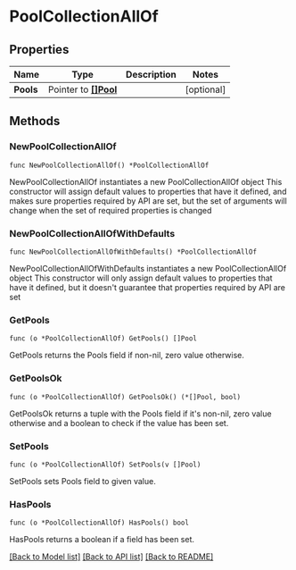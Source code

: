 <!--
 Licensed to the Apache Software Foundation (ASF) under one
 or more contributor license agreements.  See the NOTICE file
 distributed with this work for additional information
 regarding copyright ownership.  The ASF licenses this file
 to you under the Apache License, Version 2.0 (the
 "License"); you may not use this file except in compliance
 with the License.  You may obtain a copy of the License at

   http://www.apache.org/licenses/LICENSE-2.0

 Unless required by applicable law or agreed to in writing,
 software distributed under the License is distributed on an
 "AS IS" BASIS, WITHOUT WARRANTIES OR CONDITIONS OF ANY
 KIND, either express or implied.  See the License for the
 specific language governing permissions and limitations
 under the License.
 -->

# PoolCollectionAllOf

## Properties

Name | Type | Description | Notes
------------ | ------------- | ------------- | -------------
**Pools** | Pointer to [**[]Pool**](Pool.md) |  | [optional] 

## Methods

### NewPoolCollectionAllOf

`func NewPoolCollectionAllOf() *PoolCollectionAllOf`

NewPoolCollectionAllOf instantiates a new PoolCollectionAllOf object
This constructor will assign default values to properties that have it defined,
and makes sure properties required by API are set, but the set of arguments
will change when the set of required properties is changed

### NewPoolCollectionAllOfWithDefaults

`func NewPoolCollectionAllOfWithDefaults() *PoolCollectionAllOf`

NewPoolCollectionAllOfWithDefaults instantiates a new PoolCollectionAllOf object
This constructor will only assign default values to properties that have it defined,
but it doesn't guarantee that properties required by API are set

### GetPools

`func (o *PoolCollectionAllOf) GetPools() []Pool`

GetPools returns the Pools field if non-nil, zero value otherwise.

### GetPoolsOk

`func (o *PoolCollectionAllOf) GetPoolsOk() (*[]Pool, bool)`

GetPoolsOk returns a tuple with the Pools field if it's non-nil, zero value otherwise
and a boolean to check if the value has been set.

### SetPools

`func (o *PoolCollectionAllOf) SetPools(v []Pool)`

SetPools sets Pools field to given value.

### HasPools

`func (o *PoolCollectionAllOf) HasPools() bool`

HasPools returns a boolean if a field has been set.


[[Back to Model list]](../README.md#documentation-for-models) [[Back to API list]](../README.md#documentation-for-api-endpoints) [[Back to README]](../README.md)


